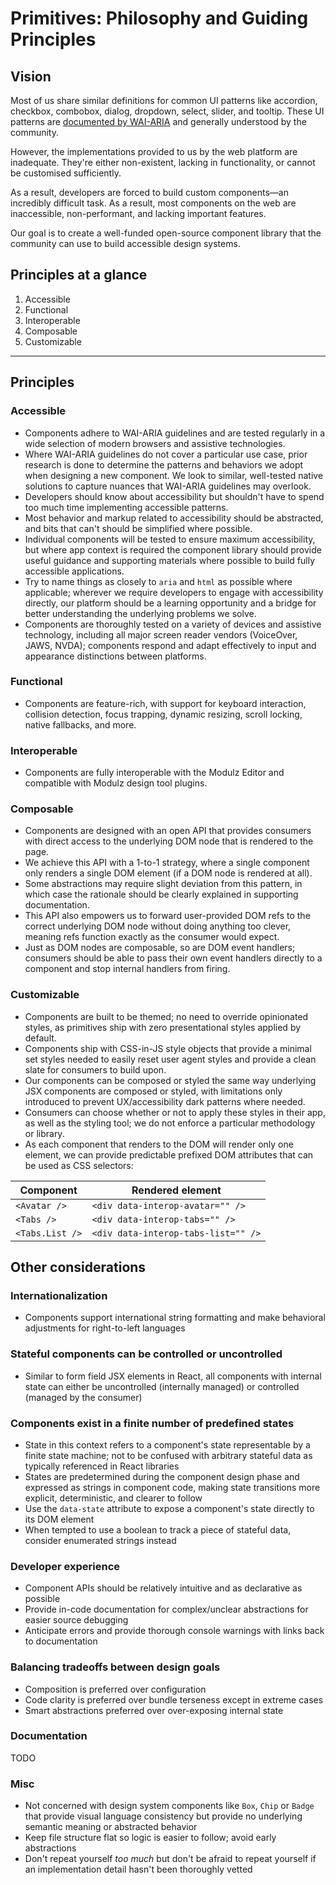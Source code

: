# Primitives: Philosophy and Guiding Principles

## Vision

Most of us share similar definitions for common UI patterns like accordion, checkbox, combobox, dialog, dropdown, select, slider, and tooltip. These UI patterns are [documented by WAI-ARIA](https://www.w3.org/TR/wai-aria-practices/#aria_ex) and generally understood by the community.

However, the implementations provided to us by the web platform are inadequate. They're either non-existent, lacking in functionality, or cannot be customised sufficiently.

As a result, developers are forced to build custom components—an incredibly difficult task. As a result, most components on the web are inaccessible, non-performant, and lacking important features.

Our goal is to create a well-funded open-source component library that the community can use to build accessible design systems.

## Principles at a glance

1. Accessible
2. Functional
3. Interoperable
4. Composable
5. Customizable

---

## Principles

### Accessible

- Components adhere to WAI-ARIA guidelines and are tested regularly in a wide selection of modern browsers and assistive technologies.
- Where WAI-ARIA guidelines do not cover a particular use case, prior research is done to determine the patterns and behaviors we adopt when designing a new component. We look to similar, well-tested native solutions to capture nuances that WAI-ARIA guidelines may overlook.
- Developers should know about accessibility but shouldn't have to spend too much time implementing accessible patterns.
- Most behavior and markup related to accessibility should be abstracted, and bits that can't should be simplified where possible.
- Individual components will be tested to ensure maximum accessibility, but where app context is required the component library should provide useful guidance and supporting materials where possible to build fully accessible applications.
- Try to name things as closely to `aria` and `html` as possible where applicable; wherever we require developers to engage with accessibility directly, our platform should be a learning opportunity and a bridge for better understanding the underlying problems we solve.
- Components are thoroughly tested on a variety of devices and assistive technology, including all major screen reader vendors (VoiceOver, JAWS, NVDA); components respond and adapt effectively to input and appearance distinctions between platforms.

### Functional

- Components are feature-rich, with support for keyboard interaction, collision detection, focus trapping, dynamic resizing, scroll locking, native fallbacks, and more.

### Interoperable

- Components are fully interoperable with the Modulz Editor and compatible with Modulz design tool plugins.

### Composable

- Components are designed with an open API that provides consumers with direct access to the underlying DOM node that is rendered to the page.
- We achieve this API with a 1-to-1 strategy, where a single component only renders a single DOM element (if a DOM node is rendered at all).
- Some abstractions may require slight deviation from this pattern, in which case the rationale should be clearly explained in supporting documentation.
- This API also empowers us to forward user-provided DOM refs to the correct underlying DOM node without doing anything too clever, meaning refs function exactly as the consumer would expect.
- Just as DOM nodes are composable, so are DOM event handlers; consumers should be able to pass their own event handlers directly to a component and stop internal handlers from firing.

### Customizable

- Components are built to be themed; no need to override opinionated styles, as primitives ship with zero presentational styles applied by default.
- Components ship with CSS-in-JS style objects that provide a minimal set styles needed to easily reset user agent styles and provide a clean slate for consumers to build upon.
- Our components can be composed or styled the same way underlying JSX components are composed or styled, with limitations only introduced to prevent UX/accessibility dark patterns where needed.
- Consumers can choose whether or not to apply these styles in their app, as well as the styling tool; we do not enforce a particular methodology or library.
- As each component that renders to the DOM will render only one element, we can provide predictable prefixed DOM attributes that can be used as CSS selectors:

| Component       | Rendered element                    |
| --------------- | ----------------------------------- |
| `<Avatar />`    | `<div data-interop-avatar="" />`    |
| `<Tabs />`      | `<div data-interop-tabs="" />`      |
| `<Tabs.List />` | `<div data-interop-tabs-list="" />` |

## Other considerations

### Internationalization

- Components support international string formatting and make behavioral adjustments for right-to-left languages

### Stateful components can be controlled or uncontrolled

- Similar to form field JSX elements in React, all components with internal state can either be uncontrolled (internally managed) or controlled (managed by the consumer)

### Components exist in a finite number of predefined states

- State in this context refers to a component's state representable by a finite state machine; not to be confused with arbitrary stateful data as typically referenced in React libraries
- States are predetermined during the component design phase and expressed as strings in component code, making state transitions more explicit, deterministic, and clearer to follow
- Use the `data-state` attribute to expose a component's state directly to its DOM element
- When tempted to use a boolean to track a piece of stateful data, consider enumerated strings instead

### Developer experience

- Component APIs should be relatively intuitive and as declarative as possible
- Provide in-code documentation for complex/unclear abstractions for easier source debugging
- Anticipate errors and provide thorough console warnings with links back to documentation

### Balancing tradeoffs between design goals

- Composition is preferred over configuration
- Code clarity is preferred over bundle terseness except in extreme cases
- Smart abstractions preferred over over-exposing internal state

### Documentation

TODO

### Misc

- Not concerned with design system components like `Box`, `Chip` or `Badge` that provide visual language consistency but provide no underlying semantic meaning or abstracted behavior
- Keep file structure flat so logic is easier to follow; avoid early abstractions
- Don't repeat yourself _too much_ but don't be afraid to repeat yourself if an implementation detail hasn't been thoroughly vetted
